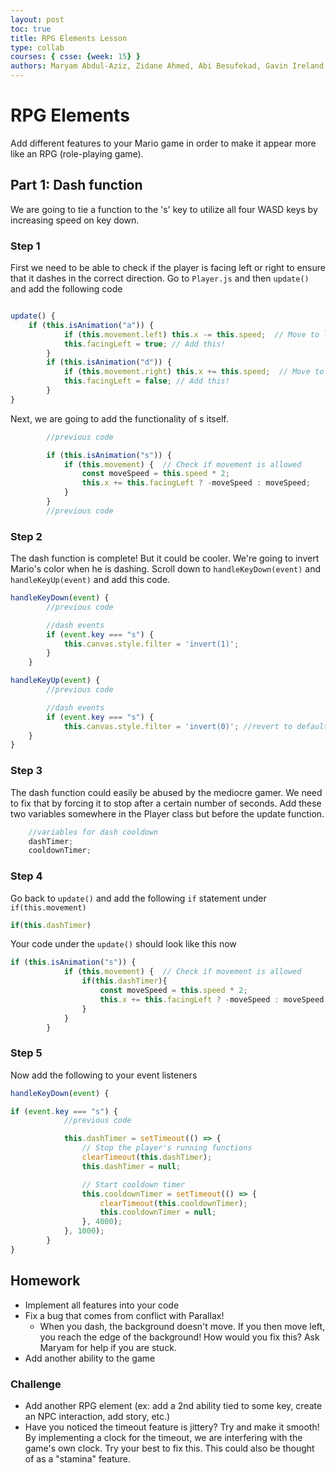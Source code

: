 ```yaml
---
layout: post
toc: true
title: RPG Elements Lesson
type: collab
courses: { csse: {week: 15} }
authors: Maryam Abdul-Aziz, Zidane Ahmed, Abi Besufekad, Gavin Ireland
---
```


# RPG Elements

Add different features to your Mario game in order to make it appear more like an RPG (role-playing game).

## Part 1: Dash function

We are going to tie a function to the 's' key to utilize all four WASD keys by increasing speed on key down.

### Step 1

First we need to be able to check if the player is facing left or right to ensure that it dashes in the correct direction. Go to `Player.js` and then `update()` and add the following code

````js

update() {
    if (this.isAnimation("a")) {
            if (this.movement.left) this.x -= this.speed;  // Move to left
            this.facingLeft = true; // Add this!
        }
        if (this.isAnimation("d")) {
            if (this.movement.right) this.x += this.speed;  // Move to right
            this.facingLeft = false; // Add this!
        }
}
````

Next, we are going to add the functionality of s itself.

````js
        //previous code

        if (this.isAnimation("s")) {
            if (this.movement) {  // Check if movement is allowed
                const moveSpeed = this.speed * 2;
                this.x += this.facingLeft ? -moveSpeed : moveSpeed;
            }
        }
        //previous code
````

### Step 2

The dash function is complete! But it could be cooler. We're going to invert Mario's color when he is dashing. Scroll down to `handleKeyDown(event)` and `handleKeyUp(event)` and add this code.

````js
handleKeyDown(event) {
        //previous code

        //dash events
        if (event.key === "s") {
            this.canvas.style.filter = 'invert(1)';
        }
    }
````

````js
handleKeyUp(event) {
        //previous code

        //dash events
        if (event.key === "s") {
            this.canvas.style.filter = 'invert(0)'; //revert to default coloring
    }
}
````

### Step 3

The dash function could easily be abused by the mediocre gamer. We need to fix that by forcing it to stop after a certain number of seconds. Add these two variables somewhere in the Player class but before the update function.

````js
    //variables for dash cooldown
    dashTimer;
    cooldownTimer;
````

### Step 4

Go back to `update()` and add the following `if` statement under `if(this.movement)`

````js
if(this.dashTimer)
````

Your code under the `update()` should look like this now

````js
if (this.isAnimation("s")) {
            if (this.movement) {  // Check if movement is allowed
                if(this.dashTimer){
                    const moveSpeed = this.speed * 2;
                    this.x += this.facingLeft ? -moveSpeed : moveSpeed;
                }
            }
        }
````

### Step 5

Now add the following to your event listeners

````js
handleKeyDown(event) {

if (event.key === "s") {
            //previous code

            this.dashTimer = setTimeout(() => {
                // Stop the player's running functions
                clearTimeout(this.dashTimer);
                this.dashTimer = null;

                // Start cooldown timer
                this.cooldownTimer = setTimeout(() => {
                    clearTimeout(this.cooldownTimer);
                    this.cooldownTimer = null;
                }, 4000);
            }, 1000);
        }
}
````

<!--ADD OTHER PARTS OF LESSON HERE     !!!!!!!!!!-->

## Homework

- Implement all features into your code
- Fix a bug that comes from conflict with Parallax!
    - When you dash, the background doesn't move. If you then move left, you reach the edge of the background! How would you fix this? Ask Maryam for help if you are stuck.
- Add another ability to the game

### Challenge

- Add another RPG element (ex: add a 2nd ability tied to some key, create an NPC interaction, add story, etc.)
- Have you noticed the timeout feature is jittery? Try and make it smooth! By implementing a clock for the timeout, we are interfering with the game's own clock. Try your best to fix this. This could also be thought of as a "stamina" feature.
